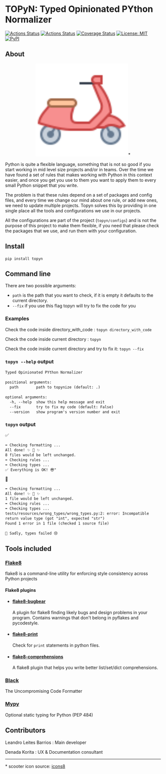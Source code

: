 # TOPyN: Typed Opinionated PYthon Normalizer
<p>
    <a href="https://github.com/lleites/topyn/actions"><img alt="Actions Status" src="https://github.com/lleites/topyn/workflows/Test/badge.svg"></a>
    <a href="https://github.com/lleites/topyn/actions"><img alt="Actions Status" src="https://github.com/lleites/topyn/workflows/Topyn/badge.svg"></a>
    <a href="https://coveralls.io/github/lleites/topyn?branch=HEAD"><img alt="Coverage Status" src="https://coveralls.io/repos/github/lleites/topyn/badge.svg?branch=HEAD"></a>
    <a href="https://github.com/lleites/topyn/blob/master/LICENSE"><img alt="License: MIT" src="https://img.shields.io/badge/License-MIT-yellow.svg"></a>
    <a href="https://pypi.org/project/topyn/"><img alt="PyPI" src="https://img.shields.io/pypi/v/topyn"></a>
</p>

## About
<p align="center">
    <img src="https://github.com/lleites/topyn/blob/master/scooter.svg" alt="Scooter" width="300"/>*
</p>
Python is quite a flexible language, something that is not so good if you start working in mid level size projects and/or in teams.
Over the time we have found a set of rules that makes working with Python in this context easier, and once you get you use to them you want to apply them to every small Python snippet that you write.

The problem is that these rules depend on a set of packages and config files, and every time we change our mind about one rule, or add new ones, we need to update multiple projects.
Topyn solves this by providing in one single place all the tools and configurations we use in our projects.

All the configurations are part of the project (`topyn/configs`) and is not the purpose of this project to make them flexible, if you need that please check the packages that we use, and run them with your configuration.

## Install
`pip install topyn`

## Command line
There are two possible arguments:
* `path` is the path that you want to check, if it is empty it defaults to the current directory.
* `--fix` if you use this flag topyn will try to fix the code for you

### Examples
Check the code inside directory_with_code : `topyn directory_with_code`

Check the code inside current directory : `topyn`

Check the code inside current directory and try to fix it: `topyn --fix`

### `topyn --help` output

```
Typed Opinionated PYthon Normalizer

positional arguments:
  path        path to topynize (default: .)

optional arguments:
  -h, --help  show this help message and exit
  --fix       try to fix my code (default: False)
  --version   show program's version number and exit
```

### `topyn` output
✅
```
➡️ Checking formatting ...
All done! ✨ 🍰 ✨
8 files would be left unchanged.
➡️ Checking rules ...
➡️ Checking types ...
✅ Everything is OK! 😎"
```
🔴 
```
➡️ Checking formatting ...
All done! ✨ 🍰 ✨
1 file would be left unchanged.
➡️ Checking rules ...
➡️ Checking types ...
tests/resources/wrong_types/wrong_types.py:2: error: Incompatible return value type (got "int", expected "str")
Found 1 error in 1 file (checked 1 source file)

🔴 Sadly, types failed 😢
```


## Tools included

### [Flake8](https://github.com/PyCQA/flake8)
flake8 is a command-line utility for enforcing style consistency across Python projects

#### Flake8 plugins
* #### [flake8-bugbear](https://github.com/PyCQA/flake8-bugbear)
  A plugin for flake8 finding likely bugs and design problems in your program. Contains warnings that don't belong in pyflakes and pycodestyle. 
* #### [flake8-print](https://github.com/JBKahn/flake8-print)
  Check for `print` statements in python files.
* #### [flake8-comprehensions](https://github.com/adamchainz/flake8-comprehensions)
  A flake8 plugin that helps you write better list/set/dict comprehensions.
### [Black](https://github.com/psf/black)
The Uncompromising Code Formatter
### [Mypy](https://github.com/python/mypy)
Optional static typing for Python (PEP 484) 

## Contributors
Leandro Leites Barrios : Main developer

Denada Korita : UX & Documentation consultant 

---
\* scooter icon source: [icons8](icons8.com)
